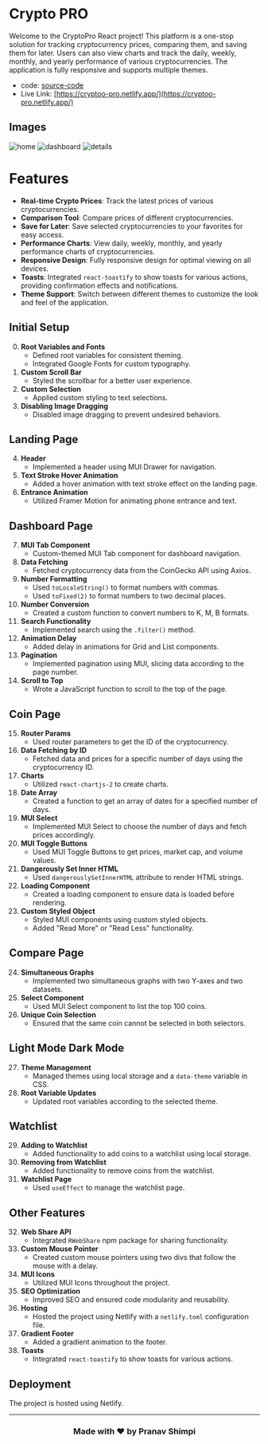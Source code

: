 # Crypto PRO

Welcome to the CryptoPro React project! This platform is a one-stop solution for tracking cryptocurrency prices, comparing them, and saving them for later. Users can also view charts and track the daily, weekly, monthly, and yearly performance of various cryptocurrencies. The application is fully responsive and supports multiple themes.

- code: [source-code](https://github.com/PranaV-Shimpi/crypto_pro)
- Live Link: [https://cryptoo-pro.netlify.app/](https://cryptoo-pro.netlify.app/)

## Images
![home](https://github.com/PranaV-Shimpi/crypto_pro/assets/40532644/597fc014-c33b-40f9-aa6a-5e5a9c894e38)
![dashboard](https://github.com/PranaV-Shimpi/crypto_pro/assets/40532644/3191648c-dd7f-41ba-a26b-affe67445445)
![details](https://github.com/PranaV-Shimpi/crypto_pro/assets/40532644/f229b078-06e4-4aae-bcfc-ddccf62def4f)


# Features

- **Real-time Crypto Prices**: Track the latest prices of various cryptocurrencies.
- **Comparison Tool**: Compare prices of different cryptocurrencies.
- **Save for Later**: Save selected cryptocurrencies to your favorites for easy access.
- **Performance Charts**: View daily, weekly, monthly, and yearly performance charts of cryptocurrencies.
- **Responsive Design**: Fully responsive design for optimal viewing on all devices.
- **Toasts**: Integrated `react-toastify` to show toasts for various actions, providing confirmation effects and notifications.
- **Theme Support**: Switch between different themes to customize the look and feel of the application.

## Initial Setup

0. **Root Variables and Fonts**
   - Defined root variables for consistent theming.
   - Integrated Google Fonts for custom typography.
1. **Custom Scroll Bar**
   - Styled the scrollbar for a better user experience.
2. **Custom Selection**
   - Applied custom styling to text selections.
3. **Disabling Image Dragging**
   - Disabled image dragging to prevent undesired behaviors.

## Landing Page

4. **Header**
   - Implemented a header using MUI Drawer for navigation.
5. **Text Stroke Hover Animation**
   - Added a hover animation with text stroke effect on the landing page.
6. **Entrance Animation**
   - Utilized Framer Motion for animating phone entrance and text.

## Dashboard Page

7. **MUI Tab Component**
   - Custom-themed MUI Tab component for dashboard navigation.
8. **Data Fetching**
   - Fetched cryptocurrency data from the CoinGecko API using Axios.
9. **Number Formatting**
   - Used `toLocaleString()` to format numbers with commas.
   - Used `toFixed(2)` to format numbers to two decimal places.
10. **Number Conversion**
    - Created a custom function to convert numbers to K, M, B formats.
11. **Search Functionality**
    - Implemented search using the `.filter()` method.
12. **Animation Delay**
    - Added delay in animations for Grid and List components.
13. **Pagination**
    - Implemented pagination using MUI, slicing data according to the page number.
14. **Scroll to Top**
    - Wrote a JavaScript function to scroll to the top of the page.

## Coin Page

15. **Router Params**
    - Used router parameters to get the ID of the cryptocurrency.
16. **Data Fetching by ID**
    - Fetched data and prices for a specific number of days using the cryptocurrency ID.
17. **Charts**
    - Utilized `react-chartjs-2` to create charts.
18. **Date Array**
    - Created a function to get an array of dates for a specified number of days.
19. **MUI Select**
    - Implemented MUI Select to choose the number of days and fetch prices accordingly.
20. **MUI Toggle Buttons**
    - Used MUI Toggle Buttons to get prices, market cap, and volume values.
21. **Dangerously Set Inner HTML**
    - Used `dangerouslySetInnerHTML` attribute to render HTML strings.
22. **Loading Component**
    - Created a loading component to ensure data is loaded before rendering.
23. **Custom Styled Object**
    - Styled MUI components using custom styled objects.
    - Added "Read More" or "Read Less" functionality.

## Compare Page

24. **Simultaneous Graphs**
    - Implemented two simultaneous graphs with two Y-axes and two datasets.
25. **Select Component**
    - Used MUI Select component to list the top 100 coins.
26. **Unique Coin Selection**
    - Ensured that the same coin cannot be selected in both selectors.

## Light Mode Dark Mode

27. **Theme Management**
    - Managed themes using local storage and a `data-theme` variable in CSS.
28. **Root Variable Updates**
    - Updated root variables according to the selected theme.

## Watchlist

29. **Adding to Watchlist**
    - Added functionality to add coins to a watchlist using local storage.
30. **Removing from Watchlist**
    - Added functionality to remove coins from the watchlist.
31. **Watchlist Page**
    - Used `useEffect` to manage the watchlist page.

## Other Features

32. **Web Share API**
    - Integrated `RWebShare` npm package for sharing functionality.
33. **Custom Mouse Pointer**
    - Created custom mouse pointers using two divs that follow the mouse with a delay.
34. **MUI Icons**
    - Utilized MUI Icons throughout the project.
35. **SEO Optimization**
    - Improved SEO and ensured code modularity and reusability.
36. **Hosting**
    - Hosted the project using Netlify with a `netlify.toml` configuration file.
37. **Gradient Footer**
    - Added a gradient animation to the footer.
38. **Toasts**
    - Integrated `react-toastify` to show toasts for various actions.

## Deployment

The project is hosted using Netlify.

---

<div align="center">

### Made with ❤️ by Pranav Shimpi

</div>

